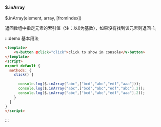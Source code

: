 #### $.inArray

$.inArray(element, array, [fromIndex]) 

返回数组中指定元素的索引值（注：以0为基数），如果没有找到该元素则返回-1。

:::demo 基本用法
```html
<template>
    <v-button @click="click">click to show in console</v-button>
</template>
<script>
export default {
  methods: {
    click() {
      
      console.log($.inArray("abc",["bcd","abc","edf","aaa"]));
      console.log($.inArray("abc",["bcd","abc","edf","abc"],2));
      console.log($.inArray("abc",["bcd","abc","edf","aaa"],2));
    }
  }
}
</script>
```
:::

